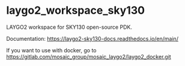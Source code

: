 # laygo2_workspace_sky130
LAYGO2 workspace for SKY130 open-source PDK. 

Documentation: https://laygo2-sky130-docs.readthedocs.io/en/main/

If you want to use with docker, go to https://gitlab.com/mosaic_group/mosaic_laygo2/laygo2_docker.git
